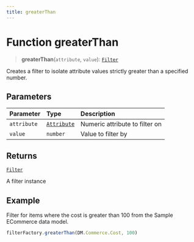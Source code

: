 ```yaml
---
title: greaterThan
---
```


# Function greaterThan

> **greaterThan**(`attribute`, `value`): [`Filter`](../../../interfaces/interface.Filter.md)

Creates a filter to isolate attribute values strictly greater than a specified number.

## Parameters

| Parameter | Type | Description |
| :------ | :------ | :------ |
| `attribute` | [`Attribute`](../../../interfaces/interface.Attribute.md) | Numeric attribute to filter on |
| `value` | `number` | Value to filter by |

## Returns

[`Filter`](../../../interfaces/interface.Filter.md)

A filter instance

## Example

Filter for items where the cost is greater than 100 from the Sample ECommerce data model.
```ts
filterFactory.greaterThan(DM.Commerce.Cost, 100)
```
